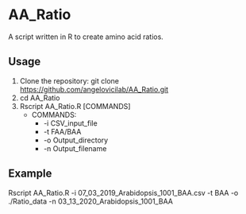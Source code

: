 # AA_Ratio
A script written in R to create amino acid ratios.

## Usage
1. Clone the repository: git clone https://github.com/angelovicilab/AA_Ratio.git
2. cd AA_Ratio
3. Rscript AA_Ratio.R [COMMANDS]
    - COMMANDS:
        - -i CSV_input_file
        - -t FAA/BAA
        - -o Output_directory
        - -n Output_filename 

## Example
Rscript AA_Ratio.R -i 07_03_2019_Arabidopsis_1001_BAA.csv -t BAA -o ./Ratio_data -n 03_13_2020_Arabidopsis_1001_BAA
